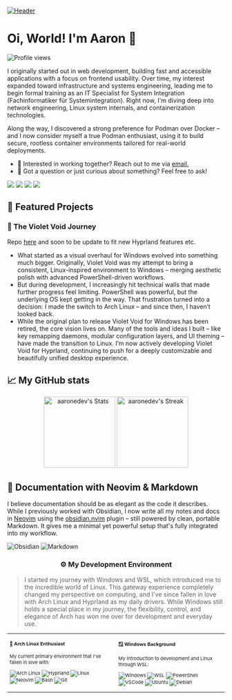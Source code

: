 [![Header](./banner.png)](https://aar.one)

# Oi, World! I'm Aaron 👋

![Profile views](https://komarev.com/ghpvc/?username=ahrwn&label=Profile%20views&color=60598F&style=flat)

<div class="github-introduction">

I originally started out in web development, building fast and accessible applications with a focus on frontend usability. Over time, my interest expanded toward infrastructure and systems engineering, leading me to begin formal training as an IT Specialist for System Integration (Fachinformatiker für Systemintegration). Right now, I'm diving deep into network engineering, Linux system internals, and containerization technologies.

Along the way, I discovered a strong preference for Podman over Docker – and I now consider myself a true Podman enthusiast, using it to build secure, rootless container environments tailored for real-world deployments.

</div>

- 💼 Interested in working together? Reach out to me via <a href="mailto:code@aar.one">email.</a>
- 💬 Got a question or just curious about something? Feel free to ask!

<div class="badges-intro">
<img src="https://www.vectorlogo.zone/logos/archlinux/archlinux-ar21.svg">
<img src="https://www.vectorlogo.zone/logos/neovimio/neovimio-ar21.svg">
<img src="https://www.vectorlogo.zone/logos/podmanio/podmanio-ar21.svg">
<img src="https://www.vectorlogo.zone/logos/gnu_bash/gnu_bash-ar21.svg">
</div>

## 🌟 Featured Projects

### 🌌 The Violet Void Journey

Repo [here](https://github.com/aaronedev/violet-void-theme) and soon to be update to fit new Hyprland features etc.

- What started as a visual overhaul for Windows evolved into something much bigger. Originally, Violet Void was my attempt to bring a consistent, Linux-inspired environment to Windows – merging aesthetic polish with advanced PowerShell-driven workflows.
- But during development, I increasingly hit technical walls that made further progress feel limiting. PowerShell was powerful, but the underlying OS kept getting in the way. That frustration turned into a decision: I made the switch to Arch Linux – and since then, I haven’t looked back.
- While the original plan to release Violet Void for Windows has been retired, the core vision lives on. Many of the tools and ideas I built – like key remapping daemons, modular configuration layers, and UI theming – have made the transition to Linux. I’m now actively developing Violet Void for Hyprland, continuing to push for a deeply customizable and beautifully unified desktop experience.

## 📈 My GitHub stats

<div class="badges-githubstats">
  <p align="center">
    <img src="https://github-readme-stats.vercel.app/api?username=aaronedev&theme=aura&show_icons=true&hide_border=true&count_private=true" alt="aaronedev's Stats" height="165">
    <img src="https://github-readme-streak-stats.herokuapp.com/?user=aaronedev&theme=aura&hide_border=true" alt="aaronedev's Streak" height="165">
  </p>
</div>

## 📝 Documentation with Neovim & Markdown

I believe documentation should be as elegant as the code it describes. While I previously worked with Obsidian, I now write all my notes and docs in [Neovim](https://neovim.io/) using the [obsidian.nvim](https://github.com/obsidian-nvim/obsidian.nvim) plugin – still powered by clean, portable Markdown. It gives me a minimal yet powerful setup that's fully integrated into my workflow.

![Obsidian](https://img.shields.io/badge/-Obsidian-483699?style=flat&logo=obsidian&logoColor=white)
![Markdown](https://img.shields.io/badge/-Markdown-000000?style=flat&logo=markdown&logoColor=white)

### <p align="center">⚙️ My Development Environment </p>

> I started my journey with Windows and WSL, which introduced me to the incredible world of Linux. This gateway experience completely changed my perspective on computing, and I've since fallen in love with Arch Linux and Hyprland as my daily drivers. While Windows still holds a special place in my journey, the flexibility, control, and elegance of Arch has won me over for development and everyday use.

<div class="table-devenvironment">
  <table style="font-size: 11px">
  <tr>
  <td valign="top" width="50%">

#### 🏹 Arch Linux Enthusiast

My current primary environment that I've fallen in love with:

![Arch Linux](https://img.shields.io/badge/Arch%20Linux-1793D1?style=for-the-badge&logo=arch-linux&logoColor=white)
![Hyprland](https://img.shields.io/badge/Hyprland-41a6b9?style=for-the-badge&logo=hyprland&logoColor=white)
![Linux](https://img.shields.io/badge/Linux-FCC624?style=for-the-badge&logo=linux&logoColor=black)
![Neovim](https://img.shields.io/badge/NeoVim-%2357A143.svg?&style=for-the-badge&logo=neovim&logoColor=white)
![Bash](https://img.shields.io/badge/Bash-4EAA25?style=for-the-badge&logo=gnu-bash&logoColor=white)
![Git](https://img.shields.io/badge/Git-F05032?style=for-the-badge&logo=git&logoColor=white)

  </td>
  <td valign="top" width="50%">

#### 🪟 Windows Background

My introduction to development and Linux through WSL:

![Windows](https://img.shields.io/badge/Windows-0078D6?style=for-the-badge&logo=windows&logoColor=white)
![WSL](https://img.shields.io/badge/WSL-0078D4?style=for-the-badge&logo=windows&logoColor=white)
![PowerShell](https://img.shields.io/badge/PowerShell-5391FE?style=for-the-badge&logo=powershell&logoColor=white)
![VSCode](https://img.shields.io/badge/VS%20Code-007ACC?style=for-the-badge&logo=visual-studio-code&logoColor=white)
![Ubuntu](https://img.shields.io/badge/Ubuntu-E95420?style=for-the-badge&logo=ubuntu&logoColor=white)
![Debian](https://img.shields.io/badge/Debian-A81D33?style=for-the-badge&logo=debian&logoColor=white)

  </td>
  </tr>
  </table>
</div>
